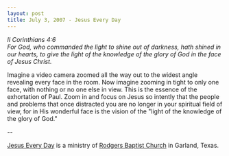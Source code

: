 ```yaml
---
layout: post
title: July 3, 2007 - Jesus Every Day
---
```


_II Corinthians 4:6  
For God, who commanded the light to shine out of darkness, hath
shined in our hearts, to give the light of the knowledge of the glory
of God in the face of Jesus Christ._

Imagine a video camera zoomed all the way out to the widest angle
revealing every face in the room. Now imagine zooming in tight to
only one face, with nothing or no one else in view. This is the
essence of the exhortation of Paul. Zoom in and focus on Jesus so
intently that the people and problems that once distracted you are no
longer in your spiritual field of view, for in His wonderful face is
the vision of the "light of the knowledge of the glory of God."

 --

<a href=http://jesuseveryday.net>Jesus Every Day</a> is a ministry of <a href=http://rodgersbaptist.net>Rodgers Baptist Church</a> in Garland, Texas.
